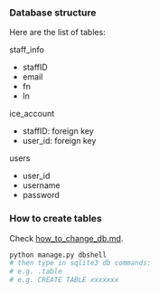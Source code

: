 ### Database structure
Here are the list of tables:

staff_info
- staffID
- email
- fn
- ln

ice_account
- staffID: foreign key
- user_id: foreign key

users
- user_id
- username
- password

### How to create tables 
Check [how_to_change_db.md](how_to_change_db.md).

```bash
python manage.py dbshell
# then type in sqlite3 db commands: 
# e.g. .table
# e.g. CREATE TABLE xxxxxxx
```

